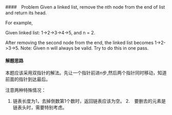 ####　Problem
Given a linked list, remove the nth node from the end of list and return its head.

For example,

   Given linked list: 1->2->3->4->5, and n = 2.

   After removing the second node from the end, the linked list becomes 1->2->3->5.
Note:
Given n will always be valid.
Try to do this in one pass.

#### 解题思路
本题应该采用双指针的解法。先让一个指针前进n步,然后两个指针同时移动，知道前面的指针到达最后。

注意两种特殊情况：
1. 链表长度为1，去掉倒数第1个数时，返回链表应该为空。
2.　要删去的元素是链表头时，需要特别考虑。